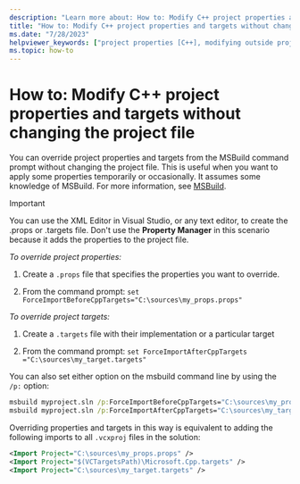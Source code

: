 ```yaml
---
description: "Learn more about: How to: Modify C++ project properties and targets without changing the project file"
title: "How to: Modify C++ project properties and targets without changing the project file"
ms.date: "7/28/2023"
helpviewer_keywords: ["project properties [C++], modifying outside project file"]
ms.topic: how-to
---
```

# How to: Modify C++ project properties and targets without changing the project file

You can override project properties and targets from the MSBuild command prompt without changing the project file. This is useful when you want to apply some properties temporarily or occasionally. It assumes some knowledge of MSBuild. For more information, see [MSBuild](/visualstudio/msbuild/msbuild).

> [!IMPORTANT]
> You can use the XML Editor in Visual Studio, or any text editor, to create the .props or .targets file. Don't use the **Property Manager** in this scenario because it adds the properties to the project file.

*To override project properties:*

1. Create a `.props` file that specifies the properties you want to override.

1. From the command prompt: `set ForceImportBeforeCppTargets="C:\sources\my_props.props"`

*To override project targets:*

1. Create a `.targets` file with their implementation or a particular target

2. From the command prompt: `set ForceImportAfterCppTargets ="C:\sources\my_target.targets"`

You can also set either option on the msbuild command line by using the `/p:` option:

```cmd
msbuild myproject.sln /p:ForceImportBeforeCppTargets="C:\sources\my_props.props"
msbuild myproject.sln /p:ForceImportAfterCppTargets="C:\sources\my_target.targets"
```

Overriding properties and targets in this way is equivalent to adding the following imports to all `.vcxproj` files in the solution:

```xml
<Import Project="C:\sources\my_props.props" />
<Import Project="$(VCTargetsPath)\Microsoft.Cpp.targets" />
<Import Project="C:\sources\my_target.targets" />
```

